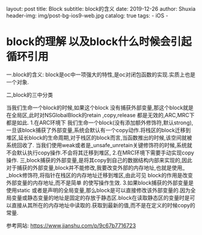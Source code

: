 
layout:     post
title:      Block
subtitle:   block的含义
date:       2019-12-26
author:     Shuxia
header-img: img/post-bg-ios9-web.jpg
catalog: true
tags:
    - iOS -
# block的理解 以及block什么时候会引起循环引用
一.block的含义:
block是oc中一项强大的特性,是oc对闭包函数的实现.实质上也是一个对象.

二,block的三中分类

当我们生命一个block的时候,如果这个block 没有捕获外部变量,那这个block就是在全局区,此时对NSGlobalBlock的retain ,copy,release 都是无效的,ARC,MRC下都是如此.
1.在ARC环境下 我们生命一个block(没有添加额外修饰符,默认strong), 一旦该block捕获了外部变量,系统会默认有一个copy动作.将栈区的block迁移到堆区,延长block的生命周期,对于栈区的block而言,当函数推出的时候,该空间就被系统回收了.
当我们使用weak或者是_unsafe_unretain关键修饰符的时候,系统就不会默认执行copy操作.不会将其迁移到堆区,
2.在MRC环境下需要手动实现copy操作.
三,block捕获的外部变量,是将其copy到自己的数据结构内部来实现的,因此对于捕获的外部变量,block并不能修改,我要改变外部的内存地址,也就是使用_ _block修饰符,将指针在栈区的内存地址迁移到堆区,由此可见 block的作用是改变外部变量的内存地址,而不是简单 的使写操作生效.
3.如果block捕获的外部变量是使用static 或者是声明的全局变量,那么block是可以直接修改该外部变量的.因为全局变量或静态变量的地址是固定的存放于静态区.block在读取静态区的变量时是可以直接从其所在的内存地址中读取的.获取到最新的值,而不是在定义的时候copy的常量.



参考网站:
https://www.jianshu.com/p/9c67b7716723
